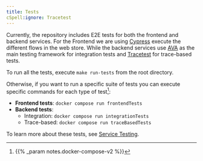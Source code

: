 ```yaml
---
title: Tests
cSpell:ignore: Tracetest
---
```


Currently, the repository includes E2E tests for both the frontend and backend
services. For the Frontend we are using [Cypress](https://www.cypress.io/)
execute the different flows in the web store. While the backend services use
[AVA](https://avajs.dev) as the main testing framework for integration tests and
[Tracetest](https://tracetest.io/) for trace-based tests.

To run all the tests, execute `make run-tests` from the root directory.

Otherwise, if you want to run a specific suite of tests you can execute specific
commands for each type of test[^1]:

- **Frontend tests**: `docker compose run frontendTests`
- **Backend tests**:
  - Integration: `docker compose run integrationTests`
  - Trace-based: `docker compose run traceBasedTests`

To learn more about these tests, see
[Service Testing](https://github.com/open-telemetry/opentelemetry-demo/tree/main/test).

[^1]: {{% _param notes.docker-compose-v2 %}}
